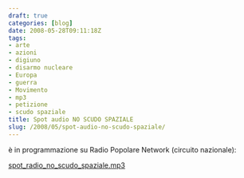 ```yaml
---
draft: true
categories: [blog]
date: 2008-05-28T09:11:18Z
tags:
- arte
- azioni
- digiuno
- disarmo nucleare
- Europa
- guerra
- Movimento
- mp3
- petizione
- scudo spaziale
title: Spot audio NO SCUDO SPAZIALE
slug: /2008/05/spot-audio-no-scudo-spaziale/
---
```


è in programmazione su Radio Popolare Network (circuito nazionale):

[spot\_radio\_no\_scudo\_spaziale.mp3](http://stefanocecere.com/wp-content/uploads/sites/3/2008/05/spot_radio_no_scudo_spaziale.mp3)